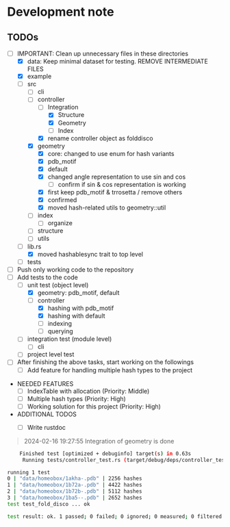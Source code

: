 # Development note

## TODOs 
- [ ] IMPORTANT: Clean up unnecessary files in these directories
  - [x] data: Keep minimal dataset for testing. REMOVE INTERMEDIATE FILES
  - [x] example
  - [ ] src
    - [ ] cli
    - [ ] controller
      - [ ] Integration 
        - [x] Structure
        - [x] Geometry
        - [ ] Index
      - [x] rename controller object as folddisco
    - [x] geometry
      - [x] core: changed to use enum for hash variants
      - [x] pdb_motif
      - [x] default
      - [x] changed angle representation to use sin and cos
        - [ ] confirm if sin & cos representation is working
      - [x] first keep pdb_motif & trrosetta / remove others
      - [x] confirmed
      - [x] moved hash-related utils to geometry::util
    - [ ] index
      - [ ] organize 
    - [ ] structure
    - [ ] utils
  - [ ] lib.rs
    - [x] moved hashablesync trait to top level
  - [ ] tests
- [ ] Push only working code to the repository
- [ ] Add tests to the code
  - [ ] unit test (object level)
    - [x] geometry: pdb_motif, default
    - [ ] controller
      - [x] hashing with pdb_motif
      - [x] hashing with default
      - [ ] indexing
      - [ ] querying
  - [ ] integration test (module level)
      - [ ] cli
  - [ ] project level test

- [ ] After finishing the above tasks, start working on the followings
    - [ ] Add feature for handling multiple hash types to the project

- NEEDED FEATURES
  - [ ] IndexTable with allocation (Priority: Middle)
  - [ ] Multiple hash types (Priority: High)
  - [ ] Working solution for this project (Priority: High)

- ADDITIONAL TODOS
  - [ ] Write rustdoc



<!-- https://stats.stackexchange.com/questions/218407/encoding-angle-data-for-neural-network -->

> 2024-02-16 19:27:55 Integration of geometry is done
```sh
    Finished test [optimized + debuginfo] target(s) in 0.63s
     Running tests/controller_test.rs (target/debug/deps/controller_test-28fe139faa771367)

running 1 test
0 | "data/homeobox/1akha-.pdb" | 2256 hashes
1 | "data/homeobox/1b72a-.pdb" | 4422 hashes
2 | "data/homeobox/1b72b-.pdb" | 5112 hashes
3 | "data/homeobox/1ba5--.pdb" | 2652 hashes
test test_fold_disco ... ok

test result: ok. 1 passed; 0 failed; 0 ignored; 0 measured; 0 filtered out; finished in 0.01s
```